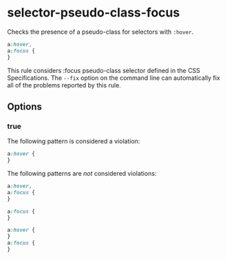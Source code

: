 # selector-pseudo-class-focus

Checks the presence of a pseudo-class for selectors with `:hover`.

```css
a:hover,
a:focus {
}
```

This rule considers :focus pseudo-class selector defined in the CSS Specifications.
The `--fix` option on the command line can automatically fix all of the problems reported by this rule.

## Options

### true

The following pattern is considered a violation:

```css
a:hover {
}
```

The following patterns are _not_ considered violations:

```css
a:hover,
a:focus {
}
```

```css
a:focus {
}
```

```css
a:hover {
}
a:focus {
}
```
